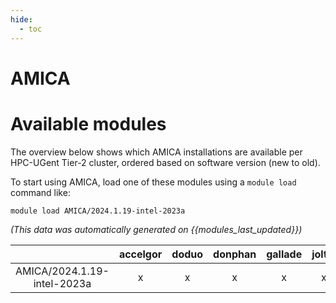 ```yaml
---
hide:
  - toc
---
```


AMICA
=====

# Available modules


The overview below shows which AMICA installations are available per HPC-UGent Tier-2 cluster, ordered based on software version (new to old).

To start using AMICA, load one of these modules using a `module load` command like:

```shell
module load AMICA/2024.1.19-intel-2023a
```

*(This data was automatically generated on {{modules_last_updated}})*  

| |accelgor|doduo|donphan|gallade|joltik|shinx|skitty|
| :---: | :---: | :---: | :---: | :---: | :---: | :---: | :---: |
|AMICA/2024.1.19-intel-2023a|x|x|x|x|x|x|x|
